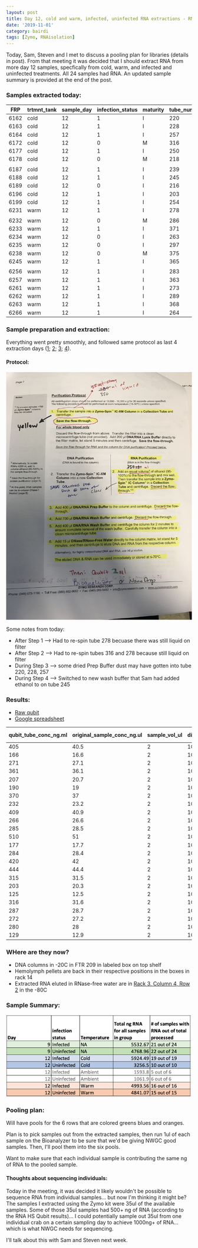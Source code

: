 ```yaml
---
layout: post
title: Day 12, cold and warm, infected, uninfected RNA extractions - RNA in 24/24 samples
date: '2019-11-01'
category: bairdi
tags: [Zymo, RNAisolation]
---
```

Today, Sam, Steven and I met to discuss a pooling plan for libraries (details in post). From that meeting it was decided that I should extract RNA from more day 12 samples, specfically from cold, warm, and infected and uninfected treatments. All 24 samples had RNA. An updated sample summary is provided at the end of the post. 

### Samples extracted today:    

| FRP  | trtmnt_tank | sample_day | infection_status | maturity | tube_number |
|------|-------------|------------|------------------|----------|-------------|
| 6162 | cold        | 12         | 1                | I        | 220         |
| 6163 | cold        | 12         | 1                | I        | 228         |
| 6164 | cold        | 12         | 1                | I        | 257         |
| 6172 | cold        | 12         | 0                | M        | 316         |
| 6177 | cold        | 12         | 1                | I        | 250         |
| 6178 | cold        | 12         | 0                | M        | 218         |
|      |             |            |                  |          |             |
| 6187 | cold        | 12         | 1                | I        | 239         |
| 6188 | cold        | 12         | 1                | I        | 245         |
| 6189 | cold        | 12         | 0                | I        | 216         |
| 6196 | cold        | 12         | 1                | I        | 203         |
| 6199 | cold        | 12         | 1                | I        | 254         |
| 6231 | warm        | 12         | 1                | I        | 278         |
|      |             |            |                  |          |             |
| 6232 | warm        | 12         | 0                | M        | 286         |
| 6233 | warm        | 12         | 1                | I        | 371         |
| 6234 | warm        | 12         | 0                | I        | 263         |
| 6235 | warm        | 12         | 0                | I        | 297         |
| 6238 | warm        | 12         | 0                | M        | 375         |
| 6245 | warm        | 12         | 1                | I        | 365         |
|      |             |            |                  |          |             |
| 6256 | warm        | 12         | 1                | I        | 283         |
| 6257 | warm        | 12         | 1                | I        | 363         |
| 6261 | warm        | 12         | 1                | I        | 273         |
| 6262 | warm        | 12         | 1                | I        | 289         |
| 6263 | warm        | 12         | 1                | I        | 368         |
| 6266 | warm        | 12         | 1                | I        | 264         |

### Sample preparation and extraction: 
Everything went pretty smoothly, and followed same protocol as last 4 extraction days ([1](https://grace-ac.github.io/extract-RNA/); [2](https://grace-ac.github.io/second-batch-extracted-RNA-and-results/); [3](https://grace-ac.github.io/day12-extractions/); [4](https://grace-ac.github.io/rna-day12-results/)). 

#### Protocol:    
![img](../notebook-images/zymo-rna-protocol.jpg)

Some notes from today: 
- After Step 1 --> Had to re-spin tube 278 becuase there was still liquid on filter
- After Step 2 --> Had to re-spin tubes 316 and 278 because still liquid on filter
- During Step 3 --> some dried Prep Buffer dust may have gotten into tube 220, 228, 257
- During Step 4 --> Switched to new wash buffer that Sam had added ethanol to on tube 245

### Results: 
- [Raw qubit]()   
- [Google spreadsheet](https://docs.google.com/spreadsheets/d/1Kln27g_Y5tUlxL01XQc6K-wtwY8S3jsOeDqFKJFUZlY/edit?usp=sharing)

| qubit_tube_conc_ng.ml | original_sample_conc_ng.ul | sample_vol_ul | dilution_factor | tube_number | extraction_method | ul_sample-used | elution_vol_ul | total-yield_ng |
|-----------------------|----------------------------|---------------|-----------------|-------------|-------------------|----------------|----------------|----------------|
| 405                   | 40.5                       | 2             | 100             | 264         | Zymo_microprep    | 35             | 15             | 526.5          |
| 166                   | 16.6                       | 2             | 100             | 368         | Zymo_microprep    | 35             | 15             | 215.8          |
| 271                   | 27.1                       | 2             | 100             | 289         | Zymo_microprep    | 35             | 15             | 352.3          |
| 361                   | 36.1                       | 2             | 100             | 273         | Zymo_microprep    | 35             | 15             | 469.3          |
| 207                   | 20.7                       | 2             | 100             | 363         | Zymo_microprep    | 35             | 15             | 269.1          |
| 190                   | 19                         | 2             | 100             | 283         | Zymo_microprep    | 35             | 15             | 247            |
| 370                   | 37                         | 2             | 100             | 365         | Zymo_microprep    | 35             | 15             | 481            |
| 232                   | 23.2                       | 2             | 100             | 375         | Zymo_microprep    | 35             | 15             | 301.6          |
| 409                   | 40.9                       | 2             | 100             | 297         | Zymo_microprep    | 35             | 15             | 531.7          |
| 266                   | 26.6                       | 2             | 100             | 263         | Zymo_microprep    | 35             | 15             | 345.8          |
| 285                   | 28.5                       | 2             | 100             | 371         | Zymo_microprep    | 35             | 15             | 370.5          |
| 510                   | 51                         | 2             | 100             | 286         | Zymo_microprep    | 35             | 15             | 663            |
| 177                   | 17.7                       | 2             | 100             | 278         | Zymo_microprep    | 35             | 15             | 230.1          |
| 284                   | 28.4                       | 2             | 100             | 254         | Zymo_microprep    | 35             | 15             | 369.2          |
| 420                   | 42                         | 2             | 100             | 203         | Zymo_microprep    | 35             | 15             | 546            |
| 444                   | 44.4                       | 2             | 100             | 216         | Zymo_microprep    | 35             | 15             | 577.2          |
| 315                   | 31.5                       | 2             | 100             | 245         | Zymo_microprep    | 35             | 15             | 409.5          |
| 203                   | 20.3                       | 2             | 100             | 239         | Zymo_microprep    | 35             | 15             | 263.9          |
| 125                   | 12.5                       | 2             | 100             | 218         | Zymo_microprep    | 35             | 15             | 162.5          |
| 316                   | 31.6                       | 2             | 100             | 250         | Zymo_microprep    | 35             | 15             | 410.8          |
| 287                   | 28.7                       | 2             | 100             | 316         | Zymo_microprep    | 35             | 15             | 373.1          |
| 272                   | 27.2                       | 2             | 100             | 257         | Zymo_microprep    | 35             | 15             | 353.6          |
| 280                   | 28                         | 2             | 100             | 228         | Zymo_microprep    | 35             | 15             | 364            |
| 129                   | 12.9                       | 2             | 100             | 220         | Zymo_microprep    | 35             | 15             | 167.7          |

### WHere are they now? 
- DNA columns in -20C in FTR 209 in labeled box on top shelf
- Hemolymph pellets are back in their respective positions in the boxes in rack 14
- Extracted RNA eluted in RNase-free water are in [Rack 3, Column 4, Row 2](https://docs.google.com/spreadsheets/d/1Qsvz3QTURlPF_hX05BQxjom3484WuMfqQ1ILl9LEljU/edit#gid=2006985773) in the -80C 

### Sample Summary:  
![img](../notebook-images/zymo-poolplan-11012019.png)  

### Pooling plan:   
Will have pools for the 6 rows that are colored greens blues and oranges.   

Plan is to pick samples out from the extracted samples, then run 1ul of each sample on the Bioanalyzer to be sure that we'd be giving NWGC good samples. Then, I'll pool them into the six pools. 

Want to make sure that each individual sample is contributing the same ng of RNA to the pooled sample. 

#### Thoughts about sequencing individuals:  
Today in the meeting, it was decided it likely wouldn't be possible to sequence RNA from individual samples... but now I'm thinking it might be? The samples I extracted using the Zymo kit were 35ul of the available samples. Some of those 35ul samples had 500+ ng of RNA (according to the RNA HS Qubit results)... I could potentially sample out 35ul from one individual crab on a certain sampling day to achieve 1000ng+ of RNA... which is what NWGC needs for sequencing. 

I'll talk about this with Sam and Steven next week. 


